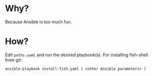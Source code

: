 Why?
====

Because Ansible is too much fun.


How?
====

Edit `paths.yaml` and run the desired playbook(s). For installing fish-shell from git:

    ansible-playbook install-fish.yaml [ <other Ansible parameters> ]


